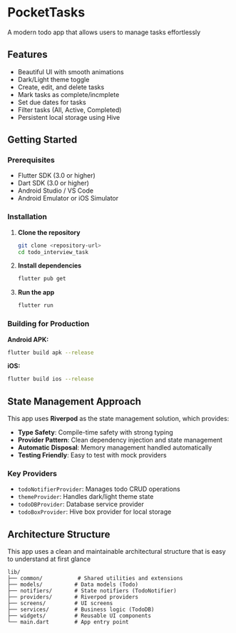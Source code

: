 # PocketTasks

A modern todo app that allows users to manage tasks effortlessly

## Features

- Beautiful UI with smooth animations
- Dark/Light theme toggle
- Create, edit, and delete tasks
- Mark tasks as complete/incmplete
- Set due dates for tasks
- Filter tasks (All, Active, Completed)
- Persistent local storage using Hive

## Getting Started

### Prerequisites

- Flutter SDK (3.0 or higher)
- Dart SDK (3.0 or higher)
- Android Studio / VS Code
- Android Emulator or iOS Simulator

### Installation

1. **Clone the repository**
   ```bash
   git clone <repository-url>
   cd todo_interview_task
   ```

2. **Install dependencies**
   ```bash
   flutter pub get
   ```

3. **Run the app**
   ```bash
   flutter run
   ```

### Building for Production

**Android APK:**
```bash
flutter build apk --release
```

**iOS:**
```bash
flutter build ios --release
```

## State Management Approach

This app uses **Riverpod** as the state management solution, which provides:

- **Type Safety**: Compile-time safety with strong typing
- **Provider Pattern**: Clean dependency injection and state management
- **Automatic Disposal**: Memory management handled automatically
- **Testing Friendly**: Easy to test with mock providers

### Key Providers

- `todoNotifierProvider`: Manages todo CRUD operations
- `themeProvider`: Handles dark/light theme state
- `todoDBProvider`: Database service provider
- `todoBoxProvider`: Hive box provider for local storage

## Architecture Structure

This app uses a clean and maintainable architectural structure that is easy to understand at first glance

```
lib/
├── common/           # Shared utilities and extensions
├── models/          # Data models (Todo)
├── notifiers/       # State notifiers (TodoNotifier)
├── providers/       # Riverpod providers
├── screens/         # UI screens
├── services/        # Business logic (TodoDB)
├── widgets/         # Reusable UI components
└── main.dart        # App entry point
```
